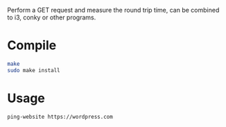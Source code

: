 Perform a GET request and measure the round trip time, can be combined to i3, conky or other programs.

# Compile

```bash
make
sudo make install
```

# Usage

`ping-website https://wordpress.com`
